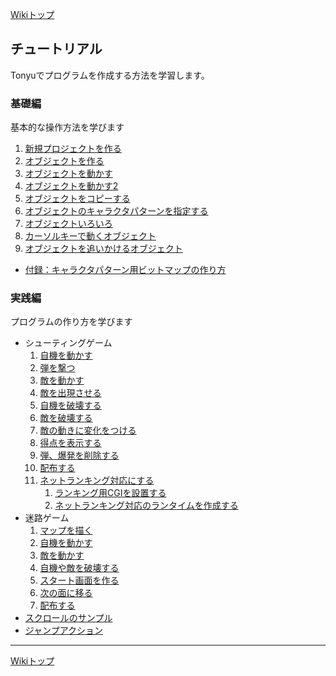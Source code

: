 [Wikiトップ](./)

## チュートリアル
Tonyuでプログラムを作成する方法を学習します。

### 基礎編

基本的な操作方法を学びます

1. [新規プロジェクトを作る](./tr-basic01)
1. [オブジェクトを作る](./tr-basic02)
1. [オブジェクトを動かす](./tr-basic03)
1. [オブジェクトを動かす2](./tr-basic04)
1. [オブジェクトをコピーする](./tr-basic05)
1. [オブジェクトのキャラクタパターンを指定する](./tr-basic06)
1. [オブジェクトいろいろ](./tr-basic07)
1. [カーソルキーで動くオブジェクト](./tr-basic08)
1. [オブジェクトを追いかけるオブジェクト](./tr-basic09)
- [付録：キャラクタパターン用ビットマップの作り方](./tr-basic99)

### 実践編

プログラムの作り方を学びます

- シューティングゲーム
  1. [自機を動かす](./tr-stg01)
  1. [弾を撃つ](./tr-stg02)
  1. [敵を動かす](./tr-stg03)
  1. [敵を出現させる](./tr-stg04)
  1. [自機を破壊する](./tr-stg05)
  1. [敵を破壊する](./tr-stg06)
  1. [敵の動きに変化をつける](./tr-stg07)
  1. [得点を表示する](./tr-stg08)
  1. [弾、爆発を削除する](./tr-stg09)
  1. [配布する](./tr-stg10)
  1. [ネットランキング対応にする](./tr-stg11)
     1. [ランキング用CGIを設置する](./tr-stg11-1)
     1. [ネットランキング対応のランタイムを作成する](./tr-stg11-2)
- 迷路ゲーム
  1. [マップを描く](./tr-maze01)
  1. [自機を動かす](./tr-maze02)
  1. [敵を動かす](./tr-maze03)
  1. [自機や敵を破壊する](./tr-maze04)
  1. [スタート画面を作る](./tr-maze05)
  1. [次の面に移る](./tr-maze06)
  1. [配布する](./tr-maze07)
- [スクロールのサンプル](./html/jump/jump_html/html/HID00000001.htm)
- [ジャンプアクション](./html/scroll/html/HID00000001.htm)

***

[Wikiトップ](./)

